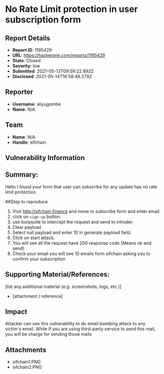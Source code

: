 # No Rate Limit protection in user subscription form

## Report Details
- **Report ID**: 1195429
- **URL**: https://hackerone.com/reports/1195429
- **State**: Closed
- **Severity**: low
- **Submitted**: 2021-05-13T09:59:22.892Z
- **Disclosed**: 2021-05-14T16:58:48.279Z

## Reporter
- **Username**: aliyugombe
- **Name**: N/A

## Team
- **Name**: N/A
- **Handle**: sifchain

## Vulnerability Information
## Summary:
Hello
I found your form that user can subscribe for any update has no rate limit protection.

##Step to reproduce
1. Visit http://sifchain.finance and move to subscribe form and enter email
2. click on `sign-up` button.
3. use burpsuite to intercept the request and send to intruder.
4. Clear payload 
5. Select null payload and enter 10 in generate payload field.
6. Click on start attack.
7. You will see all the request have 200 response code (Means ok and send)
8. Check your email you will see 10 emails form sifchain asking you to confirm your subscription

 
## Supporting Material/References:
[list any additional material (e.g. screenshots, logs, etc.)]

  * [attachment / reference]

## Impact

Attacker can use this vulnerability to do email bombing attack to any victim's email.
While if you are using third-party service to send this mail, you will be charge for sending those mails

## Attachments
- sifchain1.PNG
- sifchain2.PNG
